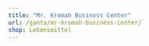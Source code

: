 ```yaml
---
title: "Mr. Kromah Business Center"
url: /ganta/mr-kromah-business-center/
shop: Lebensmittel
---
```

